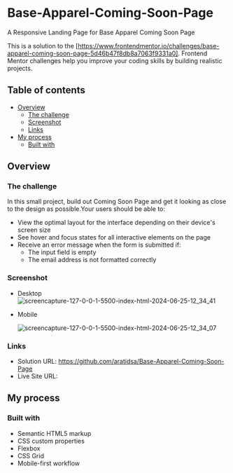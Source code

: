 # Base-Apparel-Coming-Soon-Page
A Responsive Landing Page for Base Apparel Coming Soon Page

This is a solution to the [https://www.frontendmentor.io/challenges/base-apparel-coming-soon-page-5d46b47f8db8a7063f9331a0]. Frontend Mentor challenges help you improve your coding skills by building realistic projects.

## Table of contents

- [Overview](#overview)
  - [The challenge](#the-challenge)
  - [Screenshot](#screenshot)
  - [Links](#links)
- [My process](#my-process)
  - [Built with](#built-with)

## Overview

### The challenge
In this small project, build out Coming Soon Page and get it looking as close to the design as possible.Your users should be able to:
- View the optimal layout for the interface depending on their device's screen size
- See hover and focus states for all interactive elements on the page
- Receive an error message when the form is submitted if:
    - The input field is empty
    - The email address is not formatted correctly

### Screenshot
- Desktop
  ![screencapture-127-0-0-1-5500-index-html-2024-06-25-12_34_41](https://github.com/aratidsa/Base-Apparel-Coming-Soon-Page/assets/128802362/093e19d3-73d2-47d5-859a-a3b3d586a32c)

- Mobile
  
   ![screencapture-127-0-0-1-5500-index-html-2024-06-25-12_34_07](https://github.com/aratidsa/Base-Apparel-Coming-Soon-Page/assets/128802362/bd14a40f-ab88-4722-85d2-1a15c04acf6b)

### Links

- Solution URL: https://github.com/aratidsa/Base-Apparel-Coming-Soon-Page
- Live Site URL: 

## My process

### Built with

- Semantic HTML5 markup
- CSS custom properties
- Flexbox
- CSS Grid
- Mobile-first workflow

